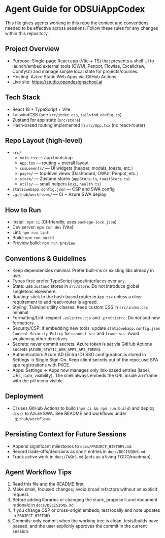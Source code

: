 # Agent Guide for ODSUiAppCodex

This file gives agents working in this repo the context and conventions needed to be effective across sessions. Follow these rules for any changes within this repository.

## Project Overview
- Purpose: Single‑page React app (Vite + TS) that presents a shell UI to launch/embed external tools (OWUI, Penpot, Flowise, Excalidraw, ComfyUI) and manage simple local state for projects/courses.
- Hosting: Azure Static Web Apps via GitHub Actions.
- Live site: https://studio.opendesignschool.ai

## Tech Stack
- React 18 + TypeScript + Vite
- TailwindCSS (see `src/index.css`, `tailwind.config.js`)
- Zustand for app state (`src/store`)
- Hash‑based routing implemented in `src/App.tsx` (no react‑router)

## Repo Layout (high‑level)
- `src/`
  - `main.tsx` — app bootstrap
  - `App.tsx` — routing + overall layout
  - `components/` — UI widgets (header, modals, toasts, etc.)
  - `pages/` — top‑level views (Dashboard, OWUI, Penpot, etc.)
  - `store/` — Zustand stores (`appStore.ts`, `toastStore.ts`)
  - `utils/` — small helpers (e.g., `health.ts`)
- `staticwebapp.config.json` — CSP and SWA config
- `.github/workflows/` — CI + Azure SWA deploy

## How to Run
- Install: `npm ci` (CI‑friendly; uses `package-lock.json`)
- Dev server: `npm run dev` (Vite)
- Lint: `npm run lint`
- Build: `npm run build`
- Preview build: `npm run preview`

## Conventions & Guidelines
- Keep dependencies minimal. Prefer built‑ins or existing libs already in use.
- Types first: prefer TypeScript types/interfaces over `any`.
- State: use `zustand` stores in `src/store`. Do not introduce global singletons elsewhere.
- Routing: stick to the hash‑based router in `App.tsx` unless a clear requirement to add react‑router is agreed.
- Styling: Tailwind utility classes. Keep custom CSS in `src/index.css` minimal.
- Formatting/Lint: respect `.eslintrc.cjs` and `.prettierrc`. Do not add new formatters.
- Security/CSP: if embedding new tools, update `staticwebapp.config.json` `Content-Security-Policy` for `connect-src` and `frame-src`. Avoid weakening other directives.
- Secrets: never commit secrets. Azure token is set via GitHub Actions secrets (`AZURE_STATIC_WEB_APPS_API_TOKEN`).
- Authentication: Azure AD (Entra ID) SSO configuration is stored in Settings → Single Sign-On. Keep client secrets out of the repo; use SPA app registrations with PKCE.
- Apps: Settings → Apps now manages only link-based entries (label, URL, icon, visibility). The shell always embeds the URL inside an iframe with the pill menu visible.

## Deployment
- CI uses GitHub Actions to build (`npm ci && npm run build`) and deploy `dist/` to Azure SWA. See README and workflows under `.github/workflows`.

## Persisting Context for Future Sessions
- Append significant milestones to `docs/PROJECT_HISTORY.md`.
- Record trade‑offs/decisions as short entries in `docs/DECISIONS.md`.
- Track active work in `docs/TASKS.md` (acts as a living TODO/roadmap).

## Agent Workflow Tips
1) Read this file and the README first.
2) Make small, focused changes; avoid broad refactors without an explicit request.
3) Before adding libraries or changing the stack, propose it and document rationale in `docs/DECISIONS.md`.
4) If you change CSP or cross-origin embeds, test locally and note updates in `PROJECT_HISTORY`.
5) Commits: only commit when the working tree is clean, tests/builds have passed, and the user explicitly approves the commit in the current session.
